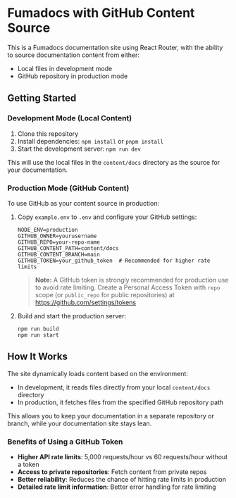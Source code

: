 # Fumadocs with GitHub Content Source

This is a Fumadocs documentation site using React Router, with the ability to source documentation content from either:
- Local files in development mode
- GitHub repository in production mode

## Getting Started

### Development Mode (Local Content)

1. Clone this repository
2. Install dependencies: `npm install` or `pnpm install`
3. Start the development server: `npm run dev`

This will use the local files in the `content/docs` directory as the source for your documentation.

### Production Mode (GitHub Content)

To use GitHub as your content source in production:

1. Copy `example.env` to `.env` and configure your GitHub settings:
   ```
   NODE_ENV=production
   GITHUB_OWNER=yourusername
   GITHUB_REPO=your-repo-name
   GITHUB_CONTENT_PATH=content/docs
   GITHUB_CONTENT_BRANCH=main
   GITHUB_TOKEN=your_github_token  # Recommended for higher rate limits
   ```

   > **Note:** A GitHub token is strongly recommended for production use to avoid rate limiting. Create a Personal Access Token with `repo` scope (or `public_repo` for public repositories) at https://github.com/settings/tokens

2. Build and start the production server:
   ```
   npm run build
   npm run start
   ```

## How It Works

The site dynamically loads content based on the environment:

- In development, it reads files directly from your local `content/docs` directory
- In production, it fetches files from the specified GitHub repository path

This allows you to keep your documentation in a separate repository or branch, while your documentation site stays lean.

### Benefits of Using a GitHub Token

- **Higher API rate limits**: 5,000 requests/hour vs 60 requests/hour without a token
- **Access to private repositories**: Fetch content from private repos
- **Better reliability**: Reduces the chance of hitting rate limits in production
- **Detailed rate limit information**: Better error handling for rate limiting
